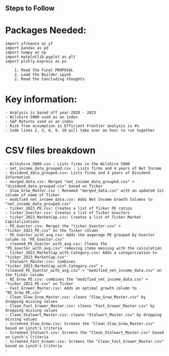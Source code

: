 ## Steps to Follow 

# Packages Needed:
    import yfinance as yf
    import pandas as pd
    import numpy as np
    import matplotlib.pyplot as plt
    import plotly.express as px
    
        1. Read the Final PROPOSAL
        2. Load the Builder.ipynb 
        2. Read the Concluding thoughts 

# Key information:
    - Analysis is based off year 2020 - 2023
    - Wilshire 5000 used as an index
    - S&P Returns used as an index
    - Risk free assumption in Efficient Frontier analysis is 4%
    - Code lines 2, 3, 8, 9, 10 will take over an hour to run together

# CSV files breakdown
    - Wilkshire_5000.csv : Lists firms in the Wilshire 5000 
    - net_income_data_grouped.csv : Lists firms and 4 years of Net Income 
    - dividend_data_grouped.csv: Lists firms and 4 years of Dividend Information
    - merged_data.csv: Merged "net_income_data_grouped.csv" + "dividend_data_grouped.csv" based on Ticker
    - Slow_Grow_Master.csv : Renamed "merged_data.csv" with an updated 1st column of name of Ticker
    - modified_net_income_data.csv: Adds Net Income Growth Columns to "net_income_data_grouped.csv"
    - ticker_2023_PE.csv: Creates a list of Ticker PE ratios
    - ticker_Gsector.csv: Creates a list of Ticker Gsectors
    - ticker_2023_MarketCap.csv: Creates a list of Ticker Market Capitalizations
    - PE_Gsector.csv: Merges the "ticker_Gsector.csv" + "ticker_2023_PE.csv" on the Ticker column
    - PE_Gsector_with_avg.csv: Adds the avgerage PE grouped by Gsector column to "PE_Gsector.csv"
    - cleaned_PE_Gsector_with_avg.csv: Cleans the "PE_Gsector_with_avg.csv" removing items messing with the calculation
    - ticker_2023_MarketCap_with_Category.csv: Adds a categorization to "ticker_2023_MarketCap.csv"
    - Stalwart_Master.csv: Combines "ticker_2023_MarketCap_with_Category.csv" + "cleaned_PE_Gsector_with_avg.csv" + "modified_net_income_data.csv" on the Ticker column
    - NI_Grow_PE.csv: combines the "modified_net_income_data.csv" + "ticker_2023_PE.csv" on Ticker
    - Fast_Grower_Master.csv: Adds an optimal growth column to "NI_Grow_PE.csv"
    - Clean_Slow_Grow_Master.csv: cleans "Slow_Grow_Master.csv" by dropping missing values 
    - Clean_Fast_Grower_Master.csv: cleans "Fast_Grower_Master.csv" by dropping missing values 
    - Clean_Stalwart_Master.csv: cleans "Stalwart_Master.csv" by dropping missing values 
    - Screened_Slow_Grow.csv: Screens the "Clean_Slow_Grow_Master.csv" based on Lynch's Criteria
    - Screened_Stalwart.csv: Screens the "Clean_Stalwart_Master.csv" based on Lynch's Criteria
    - Screened_Fast_Grower.csv: Screens the "Clean_Fast_Grower_Master.csv" based on Lynch's Criteria
    - 
    




